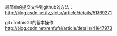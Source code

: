 最简单的提交文件到github的方法：
http://blog.csdn.net/lv_victor/article/details/51869271

git+TortoisGit的基本操作
http://blog.csdn.net/renfufei/article/details/41647973